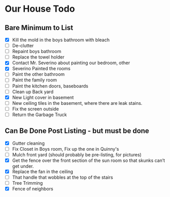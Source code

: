 # Our House Todo

## Bare Minimum to List
- [X] Kill the mold in the boys bathroom with bleach
- [ ] De-clutter
- [ ] Repaint boys bathroom
- [ ] Replace the towel holder
- [X] Contact Mr. Severino about painting our bedroom, other
- [X] Severino Painted the rooms
- [ ] Paint the other bathroom
- [ ] Paint the family room
- [ ] Paint the kitchen doors, baseboards
- [ ] Clean up Back yard
- [X] New Light cover in basement
- [ ] New ceiling tiles in the basement, where there are leak stains.
- [ ] Fix the screen outside
- [ ] Return the Garbage Truck

## Can Be Done Post Listing - but must be done
- [X] Gutter cleaning
- [ ] Fix Closet in Boys room, Fix up the one in Quinny's
- [ ] Mulch front yard (should probably be pre-listing, for pictures)
- [X] Get the fence over the front section of the sun room so that skunks can’t get under. 
- [X] Replace the fan in the ceiling
- [ ] That handle that wobbles at the top of the stairs
- [ ] Tree Trimming
- [X] Fence of neighbors
